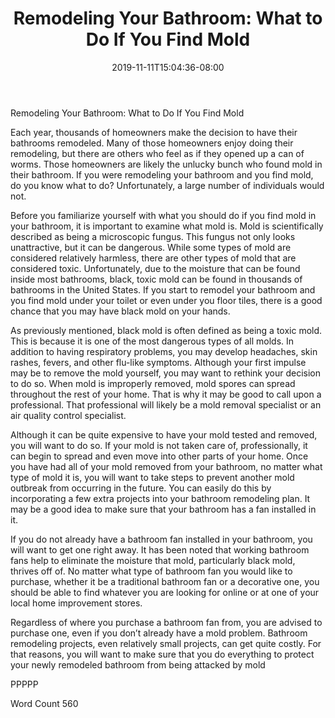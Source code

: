 ﻿---
title: "Remodeling Your Bathroom:  What to Do If You Find Mold"
date: 2019-11-11T15:04:36-08:00
description: "Bathroom Remodeling Tips for Web Success"
featured_image: "/images/Bathroom Remodeling.jpg"
tags: ["Bathroom Remodeling"]
---

Remodeling Your Bathroom:  What to Do If You Find Mold

Each year, thousands of homeowners make the decision to have their bathrooms remodeled.  Many of those homeowners enjoy doing their remodeling, but there are others who feel as if they opened up a can of worms. Those homeowners are likely the unlucky bunch who found mold in their bathroom.  If you were remodeling your bathroom and you find mold, do you know what to do?  Unfortunately, a large number of individuals would not.

Before you familiarize yourself with what you should do if you find mold in your bathroom, it is important to examine what mold is. Mold is scientifically described as being a microscopic fungus.  This fungus not only looks unattractive, but it can be dangerous.  While some types of mold are considered relatively harmless, there are other types of mold that are considered toxic.  Unfortunately, due to the moisture that can be found inside most bathrooms, black, toxic mold can be found in thousands of bathrooms in the United States.  If you start to remodel your bathroom and you find mold under your toilet or even under you floor tiles, there is a good chance that you may have black mold on your hands.

As previously mentioned, black mold is often defined as being a toxic mold. This is because it is one of the most dangerous types of all molds.  In addition to having respiratory problems, you may develop headaches, skin rashes, fevers, and other flu-like symptoms.  Although your first impulse may be to remove the mold yourself, you may want to rethink your decision to do so.  When mold is improperly removed, mold spores can spread throughout the rest of your home. That is why it may be good to call upon a professional.  That professional will likely be a mold removal specialist or an air quality control specialist.  

Although it can be quite expensive to have your mold tested and removed, you will want to do so.  If your mold is not taken care of, professionally, it can begin to spread and even move into other parts of your home. Once you have had all of your mold removed from your bathroom, no matter what type of mold it is, you will want to take steps to prevent another mold outbreak from occurring in the future. You can easily do this by incorporating a few extra projects into your bathroom remodeling plan.  It may be a good idea to make sure that your bathroom has a fan installed in it.  

If you do not already have a bathroom fan installed in your bathroom, you will want to get one right away. It has been noted that working bathroom fans help to eliminate the moisture that mold, particularly black mold, thrives off of. No matter what type of bathroom fan you would like to purchase, whether it be a traditional bathroom fan or a decorative one, you should be able to find whatever you are looking for online or at one of your local home improvement stores.

Regardless of where you purchase a bathroom fan from, you are advised to purchase one, even if you don’t already have a mold problem.  Bathroom remodeling projects, even relatively small projects, can get quite costly. For that reasons, you will want to make sure that you do everything to protect your newly remodeled bathroom from being attacked by mold  

PPPPP

Word Count 560

